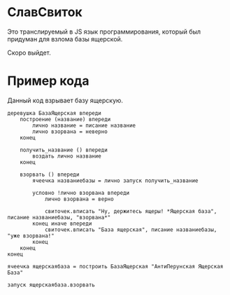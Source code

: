 # СлавСвиток
Это транслируемый в JS язык программирования, который был придуман для взлома базы ящерской.

Скоро выйдет.

# Пример кода
Данный код взрывает базу ящерскую.
```
деревушка БазаЯщерская впереди
    построение (название) впереди
        лично название = писание название
        лично взорвана = неверно
    конец

    получить_название () впереди
        воздать лично название
    конец

    взорвать () впереди
        ячеечка названиебазы = лично запуск получить_название

        условно !лично взорвана впереди
            лично взорвана = верно

            свиточек.вписать "Ну, держитесь ящеры! *Ящерская база", писание названиебазы, "взорвана*"
        конец иначе впереди
            свиточек.вписать "База ящерская", писание названиебазы, "уже взорвана!"
        конец
    конец
конец

ячеечка ящерскаябаза = построить БазаЯщерская "АнтиПерунская Ящерская База"

запуск ящерскаябаза.взорвать
```

